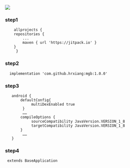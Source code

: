 [![](https://jitpack.io/v/hrxiang/mgb.svg)](https://jitpack.io/#hrxiang/mgb)


### step1
        allprojects {
		repositories {
			...
			maven { url 'https://jitpack.io' }
		}
	     }
 ### step2
 
      implementation 'com.github.hrxiang:mgb:1.0.0'
      
### step3

       android {
           defaultConfig{
                multiDexEnabled true
            }
            ……
           compileOptions {
                sourceCompatibility JavaVersion.VERSION_1_8
                targetCompatibility JavaVersion.VERSION_1_8
           }
            ……
       }
       
### step4
     extends BaseApplication
